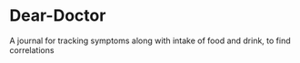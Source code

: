 # Dear-Doctor
A journal for tracking symptoms along with intake of food and drink, to find correlations
